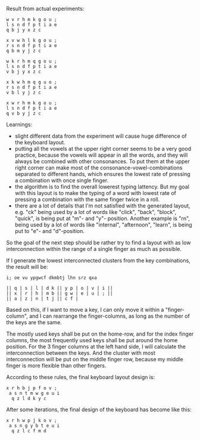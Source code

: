 Result from actual experiments:

```
w v r h m k g o u ;
l s n d f p t i a e
q b j y x z c

x v w h l k g o u ;
r s n d f p t i a e
q b m y j z c

w k r h m q g o u ;
l s n d f p t i a e
v b j y x z c

x k w h m q g u o ;
r s n d f p t i a e
v b l y j z c

x w r h m k g o u ;
l s n d f p t i a e
q v b y j z c
```

Learnings:
* slight different data from the experiment will cause huge difference of the
  keyboard layout.
* putting all the vowels at the upper right corner seems to be a very good
  practice, because the vowels will appear in all the words, and they will
  always be combined with other consonances. To put them at the upper right
  corner can make most of the consonance-vowel-combinations separated to
  different hands, which ensures the lowest rate of pressing a combination
  with once single finger.
* the algorithm is to find the overall lowerest typing lattency. But my goal
  with this layout is to make the typing of a word with lowest rate of pressing
  a combination with the same finger twice in a roll.
* there are a lot of details that I'm not satisfied with the generated layout,
  e.g. "ck" being used by a lot of words like "click", "back", "block",
  "quick", is being put at "m"- and "y"- position. Another example is "rn",
  being used by a lot of words like "internal", "afternoon", "learn", is being
  put to "e"- and "d"-position.
  
So the goal of the next step should be rather try to find a layout with as low
interconnection within the range of a single finger as much as possible.

If I generate the lowest interconnected clusters from the key combinations, the
result will be:

```
i; oe vu ypgwcf dkmbtj lhn srz qxa

|| q | s | l | d k || y p | o | v | i ||
|| x | r | h | m b || g w | e | u | ; ||
|| a | z | n | t j || c f |
```

Based on this, if I want to move a key, I can only move it within a
"finger-column", and I can rearrange the finger-columns, as long as the number
of the keys are the same.

The mostly used keys shall be put on the home-row, and for the index finger 
columns, the most frequently used keys shall be put around the home position.
For the 3 finger columns at the left hand side, I will calculate the
interconnection between the keys. And the cluster with most interconnection
will be put on the middle finger row, because my middle finger is more flexible
than other fingers.

According to these rules, the final keyboard layout design is:

```
x r h b j p f o v ;
 a s n t m w g e u i
  q z l d k y c
```

After some iterations, the final design of the keyboard has become like this:

```
x r h w p j k o v ;
 a s n g y b t e u i
  q z l c f m d 
```
